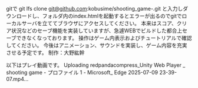 gitで
git lfs clone git@github.com:kobusime/shooting_game-.git
と入力しダウンロードし、フォルダ内のindex.htmlを起動するとエラーが出るのでgitでローカルサーバを立ててブラウザにアクセスしてください。
本来はスコア、クリア状況などのセーブ機能を実装していますが、急遽WEBでビルドした都合上セーブできなくなっております。
操作はゲーム内表示およびチュートリアルで確認してください。
今後はアニメーション、サウンドを実装し、ゲーム内容を充実させる予定です。
制作：大野紘幹

以下はプレイ動画です。
Uploading redpandacompress_Unity Web Player _ shooting game - プロファイル 1 - Microsoft_ Edge 2025-07-09 23-39-07.mp4…

